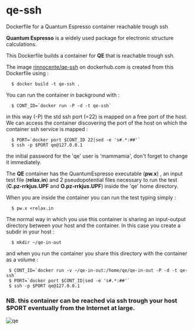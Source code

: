 # qe-ssh
Dockerfile for a Quantum Espresso container reachable trough ssh

**Quantum Espresso** is a widely used package for electronic structure calculations.

This Dockerfile builds a container for **QE** that is reachable trough ssh.

The image [rinnocente/qe-ssh](https://hub.docker.com/r/rinnocente/qe-ssh/) on dockerhub.com is created from this Dockerfile using :
```
  $ docker build -t qe-ssh .
```
You can run the container in background  with :
```
  $ CONT_ID=`docker run -P -d -t qe-ssh`
```
in this way (-P) the std ssh port (=22) is mapped on a free port of the host.
We can access the container discovering the port of the host on which the container ssh service is mapped :
```
  $ PORT=`docker port $CONT_ID 22|sed -e 's#.*:##'`
  $ ssh -p $PORT qe@127.0.0.1
```
the initial password for the 'qe' user is 'mammamia', don't forget to change it immediately.

The **QE** container has the QuantumEspresso executable (**pw.x**) , an input test file (**relax.in**)
and 2 pseudopotential files necessary to run the test (**C.pz-rrkjus.UPF** and **O.pz-rrkjus.UPF**) inside
the 'qe' home directory.

When you are inside the container you can run the test typing simply :
```
  $ pw.x <relax.in
```

The normal way in which you use this container is sharing an input-output directory between your host 
and the container. In this case you create a subdir in your host :
```
  $ mkdir ~/qe-in-out
```
and when you run the container you share this directory  with the container as a volume :
```
 $ CONT_ID=`docker run -v ~/qe-in-out:/home/qe/qe-in-out -P -d -t qe-ssh`
 $ PORT=`docker port $CONT_ID|sed -e 's#.*:##'`
 $ ssh -p $PORT qe@127.0.0.1
```
### NB. this container can be reached via ssh trough **your host $PORT** eventually from the Internet at large.

![qe](http://www.quantum-espresso.org/wp-content/uploads/2011/12/Quantum_espresso_logo.jpg)

